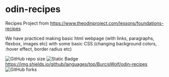 # odin-recipes
Recipes Project from https://www.theodinproject.com/lessons/foundations-recipes

We have practiced making basic html webpage (with links, paragraphs, flexbox, images etc) with some basic CSS (changing background colors, :hover effect, border radius etc)

![GitHub repo size](https://img.shields.io/github/repo-size/BurcisWolf/odin-recipes) ![Static Badge](https://img.shields.io/badge/version-v1.0-red) https://img.shields.io/github/languages/top/BurcisWolf/odin-recipes
 ![GitHub forks](https://img.shields.io/github/forks/BurcisWolf/odin-recipes)

